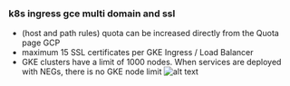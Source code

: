 ### k8s ingress gce multi domain and ssl
- (host and path rules) quota can be increased directly from the Quota page GCP
- maximum 15 SSL certificates per GKE Ingress / Load Balancer
- GKE clusters have a limit of 1000 nodes. When services are deployed with NEGs, there is no GKE node limit
![alt text](https://miro.medium.com/max/1400/1*KIVa4hUVZxg-8Ncabo8pdg.png)
